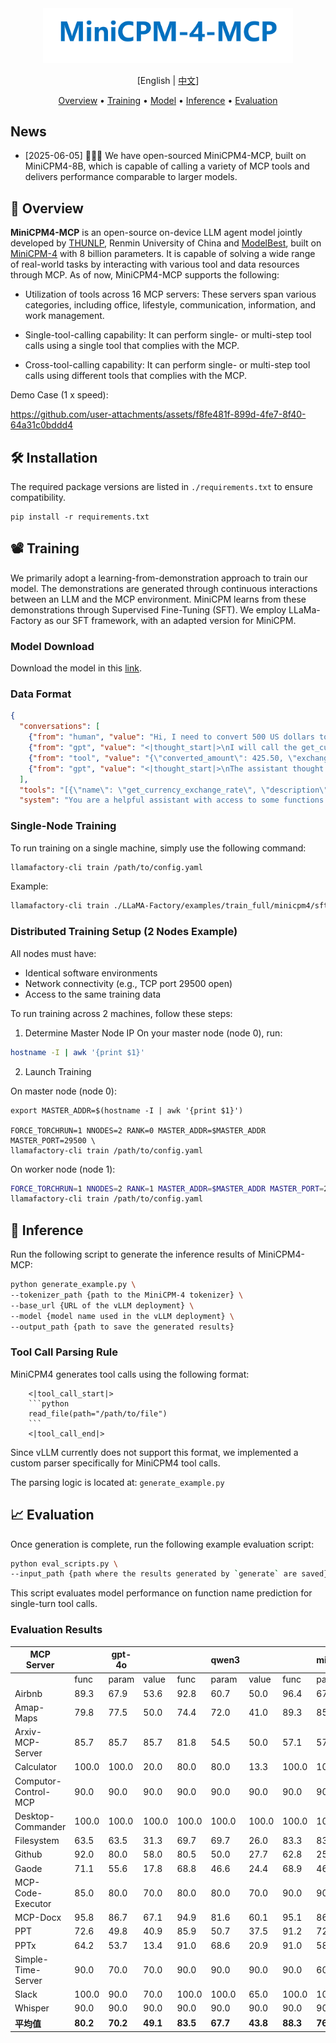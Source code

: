 <div align="center">
  <img src="./assets/logo.png" alt="MiniCPM-4-MCP Logo" width="400em"></img>
</div>

<p align="center">
    [English | <a href="README.md">中文</a>]
</p>

<p align="center">
  <a href="#-overview">Overview</a> •
  <a href="#%EF%B8%8F-training">Training</a> •
  <a href="https://huggingface.co/openbmb/MiniCPM4-MCP">Model</a> •
  <a href="#-inference">Inference</a> •
  <a href="#-evaluation">Evaluation</a>
</p>

## News
* [2025-06-05] 🚀🚀🚀 We have open-sourced MiniCPM4-MCP, built on MiniCPM4-8B, which is capable of calling a variety of MCP tools and delivers performance comparable to larger models.

## 🚩 Overview

**MiniCPM4-MCP** is an open-source on-device LLM agent model jointly developed by [THUNLP](https://nlp.csai.tsinghua.edu.cn), Renmin University of China and [ModelBest](https://modelbest.cn/en), built on [MiniCPM-4](https://huggingface.co/openbmb/MiniCPM4-8B) with 8 billion parameters. It is capable of solving a wide range of real-world tasks by interacting with various tool and data resources through MCP. As of now, MiniCPM4-MCP supports the following:

- Utilization of tools across 16 MCP servers: These servers span various categories, including office, lifestyle, communication, information, and work management.

- Single-tool-calling capability: It can perform single- or multi-step tool calls using a single tool that complies with the MCP.

- Cross-tool-calling capability: It can perform single- or multi-step tool calls using different tools that complies with the MCP.


Demo Case (1 x speed):


https://github.com/user-attachments/assets/f8fe481f-899d-4fe7-8f40-64a31c0bddd4




## 🛠️ Installation


The required package versions are listed in `./requirements.txt` to ensure compatibility.

```
pip install -r requirements.txt
```


## 📽️ Training

We primarily adopt a learning-from-demonstration approach to train our model. The demonstrations are generated through continuous interactions between an LLM and the MCP environment. MiniCPM learns from these demonstrations through Supervised Fine-Tuning (SFT). We employ LLaMa-Factory as our SFT framework, with an adapted version for MiniCPM.

### Model Download

Download the model in this [link](https://huggingface.co/openbmb/MiniCPM4-MCP).

### Data Format

```json
{
  "conversations": [
    {"from": "human", "value": "Hi, I need to convert 500 US dollars to Euros. Can you help me with that?"}, 
    {"from": "gpt", "value": "<|thought_start|>\nI will call the get_currency_exchange_rate function to convert 500 US dollars to Euros.\n<|thought_end|>\n<|tool_call_start|>\n```python\nget_currency_exchange_rate(from_currency=\"USD\",to_currency=\"EUR\",amount=500)\n```\n<|tool_call_end|>\n"}, 
    {"from": "tool", "value": "{\"converted_amount\": 425.50, \"exchange_rate\": 0.851}"}, 
    {"from": "gpt", "value": "<|thought_start|>\nThe assistant thought that the user asked for a currency conversion, which is a task that can be handled by the 'get_currency_exchange_rate' function, and the assistant has received the necessary parameters to execute this function.\n<|thought_end|>\nSure, 500 US dollars will convert to approximately 425.50 Euros. The current exchange rate is 0.851."}
  ], 
  "tools": "[{\"name\": \"get_currency_exchange_rate\", \"description\": \"Get the exchange rate between two currencies\", \"parameters\": {\"type\": \"object\", \"properties\": {\"from_currency\": {\"type\": \"string\", \"description\": \"The currency to convert from\"}, \"to_currency\": {\"type\": \"string\", \"description\": \"The currency to convert to\"}, \"amount\": {\"type\": \"number\", \"description\": \"The amount to convert\"}}, \"required\": [\"from_currency\", \"to_currency\", \"amount\"]}}, {\"name\": \"generate_random_password\", \"description\": \"Generate a random password with specified requirements\", \"parameters\": {\"type\": \"object\", \"properties\": {\"length\": {\"type\": \"integer\", \"description\": \"The length of the password\"}, \"include_numbers\": {\"type\": \"boolean\", \"description\": \"Include numbers in the password\"}, \"include_symbols\": {\"type\": \"boolean\", \"description\": \"Include symbols in the password\"}}, \"required\": [\"length\"]}}]", 
  "system": "You are a helpful assistant with access to some functions. Use them if required."}
```

### Single-Node Training
To run training on a single machine, simply use the following command:
```bash
llamafactory-cli train /path/to/config.yaml
```
Example:
```bash
llamafactory-cli train ./LLaMA-Factory/examples/train_full/minicpm4/sft.yaml
```


### Distributed Training Setup (2 Nodes Example)

All nodes must have:
  - Identical software environments
  - Network connectivity (e.g., TCP port 29500 open)
  - Access to the same training data

To run training across 2 machines, follow these steps:

1. Determine Master Node IP
On your master node (node 0), run:
```bash
hostname -I | awk '{print $1}'
```

2. Launch Training

On master node (node 0):
```
export MASTER_ADDR=$(hostname -I | awk '{print $1}')

FORCE_TORCHRUN=1 NNODES=2 RANK=0 MASTER_ADDR=$MASTER_ADDR MASTER_PORT=29500 \
llamafactory-cli train /path/to/config.yaml
```

On worker node (node 1):
```bash
FORCE_TORCHRUN=1 NNODES=2 RANK=1 MASTER_ADDR=$MASTER_ADDR MASTER_PORT=29500 \
llamafactory-cli train /path/to/config.yaml
```


## 📖 Inference
Run the following script to generate the inference results of MiniCPM4-MCP:
```bash
python generate_example.py \
--tokenizer_path {path to the MiniCPM-4 tokenizer} \
--base_url {URL of the vLLM deployment} \
--model {model name used in the vLLM deployment} \
--output_path {path to save the generated results}
```


### Tool Call Parsing Rule

MiniCPM4 generates tool calls using the following format:

```
    <|tool_call_start|>
    ```python
    read_file(path="/path/to/file")
    ```
    <|tool_call_end|>
```

Since vLLM currently does not support this format, we implemented a custom parser specifically for MiniCPM4 tool calls.

The parsing logic is located at: `generate_example.py`


## 📈 Evaluation
Once generation is complete, run the following example evaluation script:
```bash
python eval_scripts.py \
--input_path {path where the results generated by `generate` are saved}
```
This script evaluates model performance on function name prediction for single-turn tool calls.



### Evaluation Results

| MCP Server                  |          | gpt-4o             |              |          | qwen3             |              |      |      minicpm4         |              |
|-----------------------|----------------|--------------|--------------|---------------|--------------|--------------|----------------|--------------|--------------|
|                       | func           | param        | value        | func          | param        | value        | func           | param        | value        |
| Airbnb                | 89.3           | 67.9         | 53.6         | 92.8          | 60.7         | 50.0         | 96.4           | 67.9         | 50.0         |
| Amap-Maps             | 79.8           | 77.5         | 50.0         | 74.4          | 72.0         | 41.0         | 89.3           | 85.7         | 39.9         |
| Arxiv-MCP-Server      | 85.7           | 85.7         | 85.7         | 81.8          | 54.5         | 50.0         | 57.1           | 57.1         | 52.4         |
| Calculator            | 100.0          | 100.0        | 20.0         | 80.0          | 80.0         | 13.3         | 100.0          | 100.0        | 6.67         |
| Computor-Control-MCP  | 90.0           | 90.0         | 90.0         | 90.0          | 90.0         | 90.0         | 90.0           | 90.0         | 86.7         |
| Desktop-Commander     | 100.0          | 100.0        | 100.0        | 100.0         | 100.0        | 100.0        | 100.0          | 100.0        | 100.0        |
| Filesystem            | 63.5           | 63.5         | 31.3         | 69.7          | 69.7         | 26.0         | 83.3           | 83.3         | 42.7         |
|Github | 92.0 | 80.0 | 58.0 | 80.5 | 50.0 | 27.7 | 62.8 | 25.7 | 17.1 |
| Gaode                 | 71.1           | 55.6         | 17.8         | 68.8          | 46.6         | 24.4         | 68.9           | 46.7         | 15.6         |
| MCP-Code-Executor     | 85.0           | 80.0         | 70.0         | 80.0          | 80.0         | 70.0         | 90.0           | 90.0         | 65.0         |
| MCP-Docx              | 95.8           | 86.7         | 67.1         | 94.9          | 81.6         | 60.1         | 95.1           | 86.6         | 76.1         |
| PPT                   | 72.6           | 49.8         | 40.9         | 85.9          | 50.7         | 37.5         | 91.2           | 72.1         | 56.7         |
| PPTx                  | 64.2           | 53.7         | 13.4         | 91.0          | 68.6         | 20.9         | 91.0           | 58.2         | 26.9         |
| Simple-Time-Server    | 90.0           | 70.0         | 70.0         | 90.0          | 90.0         | 90.0         | 90.0           | 60.0         | 60.0         |
| Slack                 | 100.0          | 90.0         | 70.0         | 100.0         | 100.0        | 65.0         | 100.0          | 100.0        | 100.0        |
| Whisper               | 90.0           | 90.0         | 90.0         | 90.0          | 90.0         | 90.0         | 90.0           | 90.0         | 30.0         |
| **平均值**              | **80.2**       | **70.2**     | **49.1**     | **83.5**      | **67.7**     | **43.8**     | **88.3**       | **76.1**     | **51.2**     |

